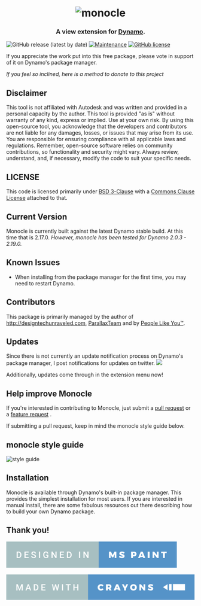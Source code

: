 <h1 align="center">
  <br>
  <img src="!Documentation/monocleLogoRoundedSquare.png" alt="monocle" width="200">
  <br>
</h1>

<h3 align="center">A view extension for <a href="http://dynamobim.org/" target="_blank">Dynamo</a>.</h4>

![GitHub release (latest by date)](https://img.shields.io/github/v/release/johnpierson/monoclefordynamo?include_prereleases)
[![Maintenance](https://img.shields.io/badge/Maintained%3F-yes-green.svg)](https://github.com/johnpierson/MonocleForDynamo/graphs/commit-activity)
[![GitHub license](https://img.shields.io/github/license/johnpierson/MonocleForDynamo)](https://github.com/johnpierson/MonocleForDynamo/blob/master/LICENSE)


If you appreciate the work put into this free package, please vote in support of it on Dynamo's package manager. 

 _If you feel so inclined, here is a method to donate to this project_

## Disclaimer
This tool is not affiliated with Autodesk and was written and provided in a personal capacity by the author. This tool is provided "as is" without warranty of any kind, express or implied. Use at your own risk. By using this open-source tool, you acknowledge that the developers and contributors are not liable for any damages, losses, or issues that may arise from its use. You are responsible for ensuring compliance with all applicable laws and regulations. Remember, open-source software relies on community contributions, so functionality and security might vary. Always review, understand, and, if necessary, modify the code to suit your specific needs.

## LICENSE
This code is licensed primarily under [BSD 3-Clause](https://github.com/johnpierson/MonocleForDynamo/blob/master/LICENSE) with a [Commons Clause License](https://commonsclause.com/) attached to that.

## Current Version
Monocle is currently built against the latest Dynamo stable build. At this time that is 2.17.0. _However, monocle has been tested for Dynamo 2.0.3 - 2.19.0._

## Known Issues
- When installing from the package manager for the first time, you may need to restart Dynamo.

## Contributors
This package is primarily managed by the author of http://designtechunraveled.com, [ParallaxTeam](https://www.parallaxteam.com/) and by [People Like You™](https://github.com/johnpierson/MonocleForDynamo/graphs/contributors).

## Updates
Since there is not currently an update notification process on Dynamo's package manager, I post notifications for updates on twitter.
[![](https://img.shields.io/twitter/follow/johntpierson.svg?label=Follow&style=social)](https://twitter.com/johntpierson)

Additionally,  updates come through in the extension menu now!

## Help improve Monocle
If you're interested in contributing to Monocle, just submit a [pull request](https://github.com/johnpierson/MonocleForDynamo/pulls) or a [feature request](https://github.com/johnpierson/MonocleForDynamo/issues) .

If submitting a pull request, keep in mind the monocle style guide below.

## monocle style guide

 <img src="https://github.com/johnpierson/MonocleForDynamo/raw/master/!Documentation/monocleStyleGuide.png" alt="style guide" width="1200">

## Installation
Monocle is available through Dynamo's built-in package manager. This provides the simplest installation for most users. If you are interested in manual install, there are some fabulous resources out there describing how to build your own Dynamo package.

## Thank you!

[![forthebadge](https://github.com/BraveUX/for-the-badge/blob/master/src/images/badges//designed-in-ms-paint.svg)](https://forthebadge.com)

[![forthebadge](https://github.com/BraveUX/for-the-badge/blob/master/src/images/badges//made-with-crayons.svg)](https://forthebadge.com)

